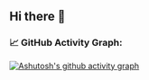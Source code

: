 ## Hi there 👋

### 📈 GitHub Activity Graph:
[![Ashutosh's github activity graph](https://github-readme-activity-graph.vercel.app/graph?username=Garuda-Ya&bg_color=f6e4d0&line=000000&color=8aa899&area=true)](https://github.com/ashutosh00710/github-readme-activity-graph)

